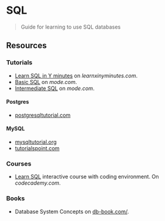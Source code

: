 # SQL
> Guide for learning to use SQL databases

## Resources

### Tutorials

 - [Learn SQL in Y minutes](https://learnxinyminutes.com/docs/sql/) on *learnxinyminutes.com*.
- [Basic SQL](https://mode.com/sql-tutorial/introduction-to-sql/) on _mode.com_.
- [Intermediate SQL](https://mode.com/sql-tutorial/sql-aggregate-functions/) on _mode.com_.

#### Postgres

- [postgresqltutorial.com](https://www.postgresqltutorial.com/)

#### MySQL

- [mysqltutorial.org](https://www.mysqltutorial.org/)
- [tutorialspoint.com](https://www.tutorialspoint.com/mysql/index.htm)


### Courses

- [Learn SQL](https://www.codecademy.com/learn/learn-sql) interactive course with coding environment. On *codecademy.com*.

### Books

- Database System Concepts on [db-book.com/](https://www.db-book.com/).
